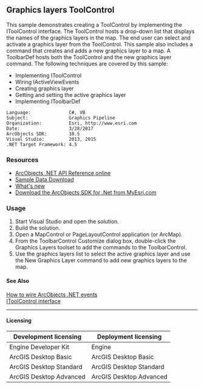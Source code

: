 ## Graphics layers ToolControl

  <div xmlns="http://www.w3.org/1999/xhtml" xmlns:my="http://schemas.microsoft.com/office/infopath/2003/myXSD/2006-02-10T23:25:53">This sample demonstrates creating a ToolControl by implementing the IToolControl interface. The ToolControl hosts a drop-down list that displays the names of the graphics layers in the map. The end user can select and activate a graphics layer from the ToolControl. This sample also includes a command that creates and adds a new graphics layer to a map. A ToolbarDef hosts both the ToolControl and the new graphics layer command. The following techniques are covered by this sample:</div>

*   Implementing IToolControl
*   Wiring IActiveViewEvents
*   Creating graphics layer
*   Getting and setting the active graphics layer
*   Implementing IToolbarDef   


<!-- TODO: Fill this section below with metadata about this sample-->
```
Language:              C#, VB
Subject:               Graphics Pipeline
Organization:          Esri, http://www.esri.com
Date:                  3/28/2017
ArcObjects SDK:        10.5
Visual Studio:         2013, 2015
.NET Target Framework: 4.5
```

### Resources

* [ArcObjects .NET API Reference online](http://desktop.arcgis.com/en/arcobjects/latest/net/webframe.htm)  
* [Sample Data Download](../../releases)  
* [What's new](http://desktop.arcgis.com/en/arcobjects/latest/net/webframe.htm#05247c04-bfd9-4e36-ae09-bc6e833c3b14.htm)  
* [Download the ArcObjects SDK for .Net from MyEsri.com](https://my.esri.com/)  

### Usage
1. Start Visual Studio and open the solution.  
1. Build the solution.  
1. Open a MapControl or PageLayoutControl application (or ArcMap).  
1. From the ToolbarControl Customize dialog box, double-click the Graphics Layers toolset to add the commands to the ToolbarControl.  
1. Use the graphics layers list to select the active graphics layer and use the New Graphics Layer command to add new graphics layers to the map.  







#### See Also  
[How to wire ArcObjects .NET events](http://desktop.arcgis.com/search/?q=How%20to%20wire%20ArcObjects%20.NET%20events&p=0&language=en&product=arcobjects-sdk-dotnet&version=&n=15&collection=help)  
[IToolControl interface](http://desktop.arcgis.com/search/?q=IToolControl%20interface&p=0&language=en&product=arcobjects-sdk-dotnet&version=&n=15&collection=help)  


---------------------------------

#### Licensing  
| Development licensing | Deployment licensing | 
| ------------- | ------------- | 
| Engine Developer Kit | Engine |  
| ArcGIS Desktop Basic | ArcGIS Desktop Basic |  
| ArcGIS Desktop Standard | ArcGIS Desktop Standard |  
| ArcGIS Desktop Advanced | ArcGIS Desktop Advanced |  


